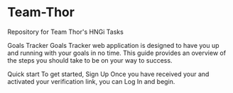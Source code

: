 # Team-Thor
Repository for Team Thor's HNGi Tasks


Goals Tracker
Goals Tracker web application is designed to have you up and running with your goals in no time. This guide provides an overview of the steps you should take to be on your way to success. 

Quick start
To get started, Sign Up Once you have received your and activated your verification link, you can Log In and begin.
 
